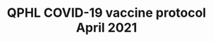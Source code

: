 ---
layout: link-post
title: QPHL COVID-19 vaccine protocol April 2021
link: /downloads/qphl-covid-19-vaccine-protocol-april-2021.pdf
category: QPHL policies and guidance
---